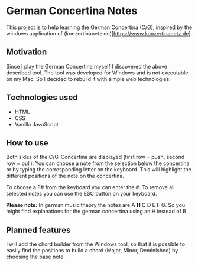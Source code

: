 # German Concertina Notes
This project is to help learning the German Concertina (C/G), inspired by the windows application of (konzertinanetz.de)[https://www.konzertinanetz.de].

## Motivation
Since I play the German Concertina myself I discovered the above described tool. The tool was developed for Windows and is not executable on my Mac. So I decided to rebuild it with simple web technologies.

## Technologies used
- HTML
- CSS
- Vanilla JavaScript

## How to use
Both sides of the C/G-Concertina are displayed (first row = push, second row = pull). You can choose a note from the selection below the concertina or by typing the corresponding letter on the keyboard. This will highlight the different positions of the note on the concertina.

To choose a F# from the keyboard you can enter the #. To remove all selected notes you can use the ESC button on your keyboard.

**Please note:** In german music theory the notes are A **H** C D E F G. So you might find explanations for the german concertina using an H instead of B.

## Planned features
I will add the chord builder from the Windows tool, so that it is possible to easily find the positions to build a chord (Major, Minor, Deminished) by choosing the base note.